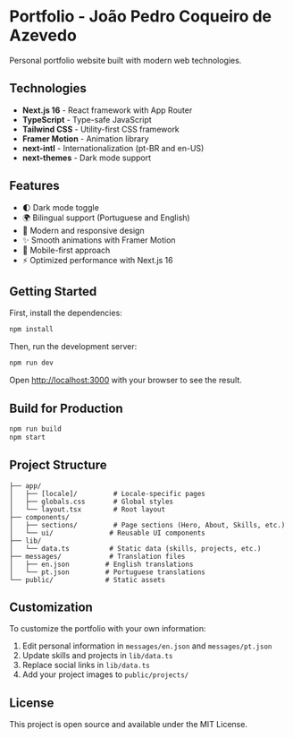 # Portfolio - João Pedro Coqueiro de Azevedo

Personal portfolio website built with modern web technologies.

## Technologies

- **Next.js 16** - React framework with App Router
- **TypeScript** - Type-safe JavaScript
- **Tailwind CSS** - Utility-first CSS framework
- **Framer Motion** - Animation library
- **next-intl** - Internationalization (pt-BR and en-US)
- **next-themes** - Dark mode support

## Features

- 🌓 Dark mode toggle
- 🌍 Bilingual support (Portuguese and English)
- 🎨 Modern and responsive design
- ✨ Smooth animations with Framer Motion
- 📱 Mobile-first approach
- ⚡ Optimized performance with Next.js 16

## Getting Started

First, install the dependencies:

```bash
npm install
```

Then, run the development server:

```bash
npm run dev
```

Open [http://localhost:3000](http://localhost:3000) with your browser to see the result.

## Build for Production

```bash
npm run build
npm start
```

## Project Structure

```
├── app/
│   ├── [locale]/         # Locale-specific pages
│   ├── globals.css       # Global styles
│   └── layout.tsx        # Root layout
├── components/
│   ├── sections/         # Page sections (Hero, About, Skills, etc.)
│   └── ui/              # Reusable UI components
├── lib/
│   └── data.ts          # Static data (skills, projects, etc.)
├── messages/            # Translation files
│   ├── en.json         # English translations
│   └── pt.json         # Portuguese translations
└── public/             # Static assets
```

## Customization

To customize the portfolio with your own information:

1. Edit personal information in `messages/en.json` and `messages/pt.json`
2. Update skills and projects in `lib/data.ts`
3. Replace social links in `lib/data.ts`
4. Add your project images to `public/projects/`

## License

This project is open source and available under the MIT License.
